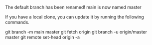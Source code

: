 The default branch has been renamed!
main is now named master

If you have a local clone, you can update it by running the following commands.

git branch -m main master
git fetch origin
git branch -u origin/master master
git remote set-head origin -a
